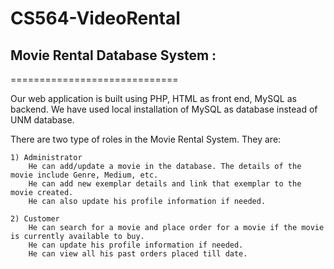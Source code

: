 # CS564-VideoRental

## Movie Rental Database System :
=============================

Our web application is built using PHP, HTML as front end, MySQL as backend. We have used local installation of MySQL as database instead of UNM database.

There are two type of roles in the Movie Rental System. They are: 

	1) Administrator 
		He can add/update a movie in the database. The details of the movie include Genre, Medium, etc.
		He can add new exemplar details and link that exemplar to the movie created.
		He can also update his profile information if needed.
	
	2) Customer
		He can search for a movie and place order for a movie if the movie is currently available to buy.
		He can update his profile information if needed.
		He can view all his past orders placed till date.
